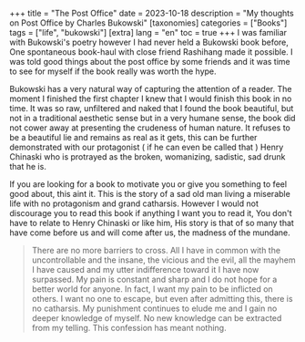 +++
title = "The Post Office"
date = 2023-10-18
description = "My thoughts on Post Office by Charles Bukowski"
[taxonomies]
categories = ["Books"]
tags = ["life", "bukowski"]
[extra]
lang = "en"
toc = true
+++
I was familiar with Bukowski's poetry however I had never held a Bukowski book before, One spontaneous book-haul with close friend Rashihang made it possible. I was told good things about the post office by some friends and it was time to see for myself if the book really was worth the hype.

Bukowski has a very natural way of capturing the attention of a reader. The moment I finished the first chapter I knew that I would finish this book in no time. It was so raw, unfiltered and naked that I found the book beautiful, but not in a traditional aesthetic sense but in a very humane sense, the book did not cower away at presenting the crudeness of human nature. It refuses to be a beautiful lie and remains as real as it gets, this can be further demonstrated with our protagonist ( if he can even be called that ) Henry Chinaski who is protrayed as the broken, womanizing, sadistic, sad drunk that he is.

If you are looking for a book to motivate you or give you something to feel good about, this aint it. This is the story of a sad old man living a miserable life with no protagonism and grand catharsis. However I would not discourage you to read this book if anything I want you to read it, You don't have to relate to Henry Chinaski or like him, His story is that of so many that have come before us and will come after us, the madness of the mundane.


>There are no more barriers to cross. All I have in common with the uncontrollable and the insane, the vicious and the evil, all the mayhem I have caused and my utter indifference toward it I have now surpassed. My pain is constant and sharp and I do not hope for a better world for anyone. In fact, I want my pain to be inflicted on others. I want no one to escape, but even after admitting this, there is no catharsis. My punishment continues to elude me and I gain no deeper knowledge of myself. No new knowledge can be extracted from my telling. This confession has meant nothing.